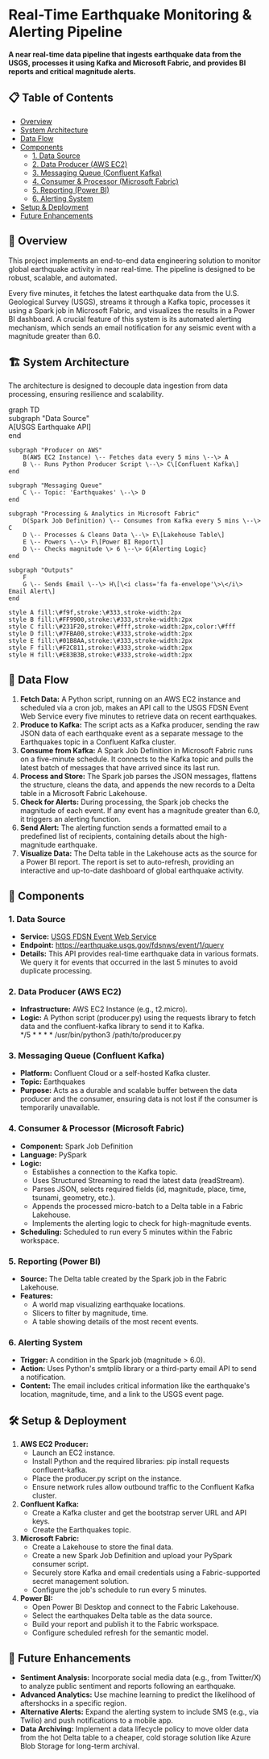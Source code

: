 # **Real-Time Earthquake Monitoring & Alerting Pipeline**

**A near real-time data pipeline that ingests earthquake data from the USGS, processes it using Kafka and Microsoft Fabric, and provides BI reports and critical magnitude alerts.**

## **📋 Table of Contents**

* [Overview](https://www.google.com/search?q=%23-overview)  
* [System Architecture](https://www.google.com/search?q=%23-system-architecture)  
* [Data Flow](https://www.google.com/search?q=%23-data-flow)  
* [Components](https://www.google.com/search?q=%23-components)  
  * [1\. Data Source](https://www.google.com/search?q=%231-data-source)  
  * [2\. Data Producer (AWS EC2)](https://www.google.com/search?q=%232-data-producer-aws-ec2)  
  * [3\. Messaging Queue (Confluent Kafka)](https://www.google.com/search?q=%233-messaging-queue-confluent-kafka)  
  * [4\. Consumer & Processor (Microsoft Fabric)](https://www.google.com/search?q=%234-consumer--processor-microsoft-fabric)  
  * [5\. Reporting (Power BI)](https://www.google.com/search?q=%235-reporting-power-bi)  
  * [6\. Alerting System](https://www.google.com/search?q=%236-alerting-system)  
* [Setup & Deployment](https://www.google.com/search?q=%23-setup--deployment)  
* [Future Enhancements](https://www.google.com/search?q=%23-future-enhancements)

## **🔭 Overview**

This project implements an end-to-end data engineering solution to monitor global earthquake activity in near real-time. The pipeline is designed to be robust, scalable, and automated.

Every five minutes, it fetches the latest earthquake data from the U.S. Geological Survey (USGS), streams it through a Kafka topic, processes it using a Spark job in Microsoft Fabric, and visualizes the results in a Power BI dashboard. A crucial feature of this system is its automated alerting mechanism, which sends an email notification for any seismic event with a magnitude greater than 6.0.

## **🏗️ System Architecture**

The architecture is designed to decouple data ingestion from data processing, ensuring resilience and scalability.

graph TD  
    subgraph "Data Source"  
        A\[USGS Earthquake API\]  
    end

    subgraph "Producer on AWS"  
        B(AWS EC2 Instance) \-- Fetches data every 5 mins \--\> A  
        B \-- Runs Python Producer Script \--\> C\[Confluent Kafka\]  
    end

    subgraph "Messaging Queue"  
        C \-- Topic: 'Earthquakes' \--\> D  
    end

    subgraph "Processing & Analytics in Microsoft Fabric"  
        D(Spark Job Definition) \-- Consumes from Kafka every 5 mins \--\> C  
        D \-- Processes & Cleans Data \--\> E\[Lakehouse Table\]  
        E \-- Powers \--\> F\[Power BI Report\]  
        D \-- Checks magnitude \> 6 \--\> G{Alerting Logic}  
    end

    subgraph "Outputs"  
        F  
        G \-- Sends Email \--\> H\[\<i class='fa fa-envelope'\>\</i\> Email Alert\]  
    end

    style A fill:\#f9f,stroke:\#333,stroke-width:2px  
    style B fill:\#FF9900,stroke:\#333,stroke-width:2px  
    style C fill:\#231F20,stroke:\#fff,stroke-width:2px,color:\#fff  
    style D fill:\#7FBA00,stroke:\#333,stroke-width:2px  
    style E fill:\#01B8AA,stroke:\#333,stroke-width:2px  
    style F fill:\#F2C811,stroke:\#333,stroke-width:2px  
    style H fill:\#E83B3B,stroke:\#333,stroke-width:2px

## **🌊 Data Flow**

1. **Fetch Data:** A Python script, running on an AWS EC2 instance and scheduled via a cron job, makes an API call to the USGS FDSN Event Web Service every five minutes to retrieve data on recent earthquakes.  
2. **Produce to Kafka:** The script acts as a Kafka producer, sending the raw JSON data of each earthquake event as a separate message to the Earthquakes topic in a Confluent Kafka cluster.  
3. **Consume from Kafka:** A Spark Job Definition in Microsoft Fabric runs on a five-minute schedule. It connects to the Kafka topic and pulls the latest batch of messages that have arrived since its last run.  
4. **Process and Store:** The Spark job parses the JSON messages, flattens the structure, cleans the data, and appends the new records to a Delta table in a Microsoft Fabric Lakehouse.  
5. **Check for Alerts:** During processing, the Spark job checks the magnitude of each event. If any event has a magnitude greater than 6.0, it triggers an alerting function.  
6. **Send Alert:** The alerting function sends a formatted email to a predefined list of recipients, containing details about the high-magnitude earthquake.  
7. **Visualize Data:** The Delta table in the Lakehouse acts as the source for a Power BI report. The report is set to auto-refresh, providing an interactive and up-to-date dashboard of global earthquake activity.

## **🧩 Components**

### **1\. Data Source**

* **Service:** [USGS FDSN Event Web Service](https://earthquake.usgs.gov/fdsnws/event/1/)  
* **Endpoint:** https://earthquake.usgs.gov/fdsnws/event/1/query  
* **Details:** This API provides real-time earthquake data in various formats. We query it for events that occurred in the last 5 minutes to avoid duplicate processing.

### **2\. Data Producer (AWS EC2)**

* **Infrastructure:** AWS EC2 Instance (e.g., t2.micro).  
* **Logic:** A Python script (producer.py) using the requests library to fetch data and the confluent-kafka library to send it to Kafka.  
  \*/5 \* \* \* \* /usr/bin/python3 /path/to/producer.py

### **3\. Messaging Queue (Confluent Kafka)**

* **Platform:** Confluent Cloud or a self-hosted Kafka cluster.  
* **Topic:** Earthquakes  
* **Purpose:** Acts as a durable and scalable buffer between the data producer and the consumer, ensuring data is not lost if the consumer is temporarily unavailable.

### **4\. Consumer & Processor (Microsoft Fabric)**

* **Component:** Spark Job Definition  
* **Language:** PySpark  
* **Logic:**  
  * Establishes a connection to the Kafka topic.  
  * Uses Structured Streaming to read the latest data (readStream).  
  * Parses JSON, selects required fields (id, magnitude, place, time, tsunami, geometry, etc.).  
  * Appends the processed micro-batch to a Delta table in a Fabric Lakehouse.  
  * Implements the alerting logic to check for high-magnitude events.  
* **Scheduling:** Scheduled to run every 5 minutes within the Fabric workspace.

### **5\. Reporting (Power BI)**

* **Source:** The Delta table created by the Spark job in the Fabric Lakehouse.  
* **Features:**  
  * A world map visualizing earthquake locations.  
  * Slicers to filter by magnitude, time. 
  * A table showing details of the most recent events.

### **6\. Alerting System**

* **Trigger:** A condition in the Spark job (magnitude \> 6.0).  
* **Action:** Uses Python's smtplib library or a third-party email API to send a notification.  
* **Content:** The email includes critical information like the earthquake's location, magnitude, time, and a link to the USGS event page.

## **🛠️ Setup & Deployment**

1. **AWS EC2 Producer:**  
   * Launch an EC2 instance.  
   * Install Python and the required libraries: pip install requests confluent-kafka.  
   * Place the producer.py script on the instance.  
   * Ensure network rules allow outbound traffic to the Confluent Kafka cluster.  
2. **Confluent Kafka:**  
   * Create a Kafka cluster and get the bootstrap server URL and API keys.  
   * Create the Earthquakes topic.  
3. **Microsoft Fabric:**  
   * Create a Lakehouse to store the final data.  
   * Create a new Spark Job Definition and upload your PySpark consumer script.  
   * Securely store Kafka and email credentials using a Fabric-supported secret management solution.  
   * Configure the job's schedule to run every 5 minutes.  
4. **Power BI:**  
   * Open Power BI Desktop and connect to the Fabric Lakehouse.  
   * Select the earthquakes Delta table as the data source.  
   * Build your report and publish it to the Fabric workspace.  
   * Configure scheduled refresh for the semantic model.

## **🚀 Future Enhancements**

* **Sentiment Analysis:** Incorporate social media data (e.g., from Twitter/X) to analyze public sentiment and reports following an earthquake.  
* **Advanced Analytics:** Use machine learning to predict the likelihood of aftershocks in a specific region.  
* **Alternative Alerts:** Expand the alerting system to include SMS (e.g., via Twilio) and push notifications to a mobile app.  
* **Data Archiving:** Implement a data lifecycle policy to move older data from the hot Delta table to a cheaper, cold storage solution like Azure Blob Storage for long-term archival.